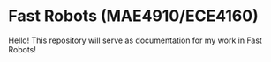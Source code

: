 # Fast Robots (MAE4910/ECE4160)

Hello! This repository will serve as documentation for my work in Fast Robots!
